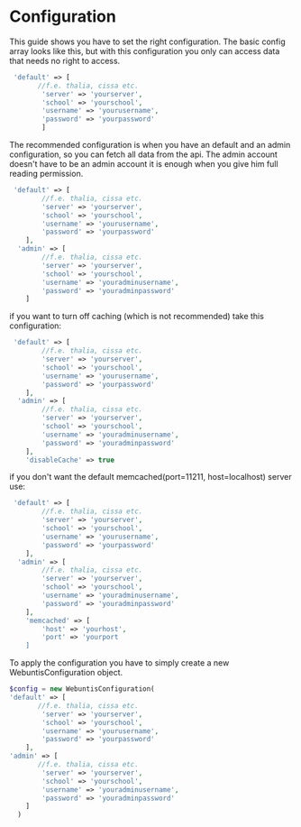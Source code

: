 # Configuration

This guide shows you have to set the right configuration.
The basic config array looks like this, but with this configuration you only can access data that needs no right to access.

```php
 'default' => [
       //f.e. thalia, cissa etc.
        'server' => 'yourserver',
        'school' => 'yourschool',
        'username' => 'yourusername',
        'password' => 'yourpassword'
        ]
```

The recommended configuration is when you have an default and an admin configuration, so you can fetch all data from the api. The admin account doesn't have to be an admin account it is enough when you give him full reading permission.

```php
 'default' => [
        //f.e. thalia, cissa etc.
        'server' => 'yourserver',
        'school' => 'yourschool',
        'username' => 'yourusername',
        'password' => 'yourpassword'
    ],
  'admin' => [
        //f.e. thalia, cissa etc.
        'server' => 'yourserver',
        'school' => 'yourschool',
        'username' => 'youradminusername',
        'password' => 'youradminpassword'
    ]
```

if you want to turn off caching (which is not recommended) take this configuration:

```php
 'default' => [
        //f.e. thalia, cissa etc.
        'server' => 'yourserver',
        'school' => 'yourschool',
        'username' => 'yourusername',
        'password' => 'yourpassword'
    ],
  'admin' => [
        //f.e. thalia, cissa etc.
        'server' => 'yourserver',
        'school' => 'yourschool',
        'username' => 'youradminusername',
        'password' => 'youradminpassword'
    ],
    'disableCache' => true
```

if you don't want the default memcached(port=11211, host=localhost) server use:

```php
 'default' => [
        //f.e. thalia, cissa etc.
        'server' => 'yourserver',
        'school' => 'yourschool',
        'username' => 'yourusername',
        'password' => 'yourpassword'
    ],
  'admin' => [
        //f.e. thalia, cissa etc.
        'server' => 'yourserver',
        'school' => 'yourschool',
        'username' => 'youradminusername',
        'password' => 'youradminpassword'
    ],
    'memcached' => [
        'host' => 'yourhost',
        'port' => 'yourport
    ]
```


To apply the configuration you have to simply create a new WebuntisConfiguration object.

```php
$config = new WebuntisConfiguration( 
'default' => [
       //f.e. thalia, cissa etc.
        'server' => 'yourserver',
        'school' => 'yourschool',
        'username' => 'yourusername',
        'password' => 'yourpassword'
    ],
'admin' => [
       //f.e. thalia, cissa etc.
        'server' => 'yourserver',
        'school' => 'yourschool',
        'username' => 'youradminusername',
        'password' => 'youradminpassword'
    ]
  )
```